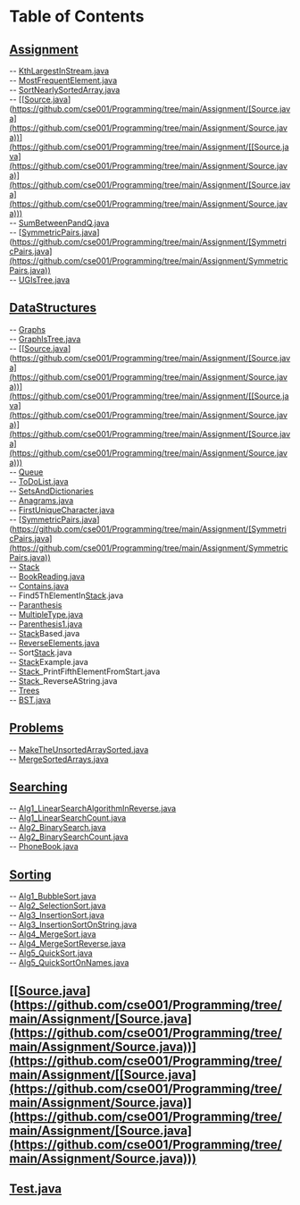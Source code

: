 # Table of Contents<br>
## [Assignment](https://github.com/cse001/Programming/tree/main/Assignment)<br>
   -- [KthLargestInStream.java](https://github.com/cse001/Programming/tree/main/Assignment/KthLargestInStream.java)<br>
   -- [MostFrequentElement.java](https://github.com/cse001/Programming/tree/main/Assignment/MostFrequentElement.java)<br>
   -- [SortNearlySortedArray.java](https://github.com/cse001/Programming/tree/main/Assignment/SortNearlySortedArray.java)<br>
   -- [[[Source.java](https://github.com/cse001/Programming/tree/main/Assignment/Source.java)](https://github.com/cse001/Programming/tree/main/Assignment/[Source.java](https://github.com/cse001/Programming/tree/main/Assignment/Source.java))](https://github.com/cse001/Programming/tree/main/Assignment/[[Source.java](https://github.com/cse001/Programming/tree/main/Assignment/Source.java)](https://github.com/cse001/Programming/tree/main/Assignment/[Source.java](https://github.com/cse001/Programming/tree/main/Assignment/Source.java)))<br>
   -- [SumBetweenPandQ.java](https://github.com/cse001/Programming/tree/main/Assignment/SumBetweenPandQ.java)<br>
   -- [[SymmetricPairs.java](https://github.com/cse001/Programming/tree/main/Assignment/SymmetricPairs.java)](https://github.com/cse001/Programming/tree/main/Assignment/[SymmetricPairs.java](https://github.com/cse001/Programming/tree/main/Assignment/SymmetricPairs.java))<br>
   -- [UGIsTree.java](https://github.com/cse001/Programming/tree/main/Assignment/UGIsTree.java)<br>
## [DataStructures](https://github.com/cse001/Programming/tree/main/DataStructures)<br>
   -- [Graphs](https://github.com/cse001/Programming/tree/main/DataStructures/Graphs)<br>
      -- [GraphIsTree.java](https://github.com/cse001/Programming/tree/main/DataStructures/Graphs/GraphIsTree.java)<br>
      -- [[[Source.java](https://github.com/cse001/Programming/tree/main/Assignment/Source.java)](https://github.com/cse001/Programming/tree/main/Assignment/[Source.java](https://github.com/cse001/Programming/tree/main/Assignment/Source.java))](https://github.com/cse001/Programming/tree/main/Assignment/[[Source.java](https://github.com/cse001/Programming/tree/main/Assignment/Source.java)](https://github.com/cse001/Programming/tree/main/Assignment/[Source.java](https://github.com/cse001/Programming/tree/main/Assignment/Source.java)))<br>
   -- [Queue](https://github.com/cse001/Programming/tree/main/DataStructures/Queue)<br>
      -- [ToDoList.java](https://github.com/cse001/Programming/tree/main/DataStructures/Queue/ToDoList.java)<br>
   -- [SetsAndDictionaries](https://github.com/cse001/Programming/tree/main/DataStructures/SetsAndDictionaries)<br>
      -- [Anagrams.java](https://github.com/cse001/Programming/tree/main/DataStructures/SetsAndDictionaries/Anagrams.java)<br>
      -- [FirstUniqueCharacter.java](https://github.com/cse001/Programming/tree/main/DataStructures/SetsAndDictionaries/FirstUniqueCharacter.java)<br>
      -- [[SymmetricPairs.java](https://github.com/cse001/Programming/tree/main/Assignment/SymmetricPairs.java)](https://github.com/cse001/Programming/tree/main/Assignment/[SymmetricPairs.java](https://github.com/cse001/Programming/tree/main/Assignment/SymmetricPairs.java))<br>
   -- [Stack](https://github.com/cse001/Programming/tree/main/DataStructures/Stack)<br>
      -- [BookReading.java](https://github.com/cse001/Programming/tree/main/DataStructures/Stack/BookReading.java)<br>
      -- [Contains.java](https://github.com/cse001/Programming/tree/main/DataStructures/Stack/Contains.java)<br>
      -- Find5ThElementIn[Stack](https://github.com/cse001/Programming/tree/main/DataStructures/Stack).java<br>
      -- [Paranthesis](https://github.com/cse001/Programming/tree/main/DataStructures/Stack/Paranthesis)<br>
         -- [MultipleType.java](https://github.com/cse001/Programming/tree/main/DataStructures/Stack/Paranthesis/MultipleType.java)<br>
         -- [Parenthesis1.java](https://github.com/cse001/Programming/tree/main/DataStructures/Stack/Paranthesis/Parenthesis1.java)<br>
         -- [Stack](https://github.com/cse001/Programming/tree/main/DataStructures/Stack)Based.java<br>
      -- [ReverseElements.java](https://github.com/cse001/Programming/tree/main/DataStructures/Stack/ReverseElements.java)<br>
      -- Sort[Stack](https://github.com/cse001/Programming/tree/main/DataStructures/Stack).java<br>
      -- [Stack](https://github.com/cse001/Programming/tree/main/DataStructures/Stack)Example.java<br>
      -- [Stack](https://github.com/cse001/Programming/tree/main/DataStructures/Stack)_PrintFifthElementFromStart.java<br>
      -- [Stack](https://github.com/cse001/Programming/tree/main/DataStructures/Stack)_ReverseAString.java<br>
   -- [Trees](https://github.com/cse001/Programming/tree/main/DataStructures/Trees)<br>
       -- [BST.java](https://github.com/cse001/Programming/tree/main/DataStructures/Trees/BST.java)<br>
## [Problems](https://github.com/cse001/Programming/tree/main/Problems)<br>
   -- [MakeTheUnsortedArraySorted.java](https://github.com/cse001/Programming/tree/main/Problems/MakeTheUnsortedArraySorted.java)<br>
   -- [MergeSortedArrays.java](https://github.com/cse001/Programming/tree/main/Problems/MergeSortedArrays.java)<br>
## [Searching](https://github.com/cse001/Programming/tree/main/Searching)<br>
   -- [Alg1_LinearSearchAlgorithmInReverse.java](https://github.com/cse001/Programming/tree/main/Searching/Alg1_LinearSearchAlgorithmInReverse.java)<br>
   -- [Alg1_LinearSearchCount.java](https://github.com/cse001/Programming/tree/main/Searching/Alg1_LinearSearchCount.java)<br>
   -- [Alg2_BinarySearch.java](https://github.com/cse001/Programming/tree/main/Searching/Alg2_BinarySearch.java)<br>
   -- [Alg2_BinarySearchCount.java](https://github.com/cse001/Programming/tree/main/Searching/Alg2_BinarySearchCount.java)<br>
   -- [PhoneBook.java](https://github.com/cse001/Programming/tree/main/Searching/PhoneBook.java)<br>
## [Sorting](https://github.com/cse001/Programming/tree/main/Sorting)<br>
   -- [Alg1_BubbleSort.java](https://github.com/cse001/Programming/tree/main/Sorting/Alg1_BubbleSort.java)<br>
   -- [Alg2_SelectionSort.java](https://github.com/cse001/Programming/tree/main/Sorting/Alg2_SelectionSort.java)<br>
   -- [Alg3_InsertionSort.java](https://github.com/cse001/Programming/tree/main/Sorting/Alg3_InsertionSort.java)<br>
   -- [Alg3_InsertionSortOnString.java](https://github.com/cse001/Programming/tree/main/Sorting/Alg3_InsertionSortOnString.java)<br>
   -- [Alg4_MergeSort.java](https://github.com/cse001/Programming/tree/main/Sorting/Alg4_MergeSort.java)<br>
   -- [Alg4_MergeSortReverse.java](https://github.com/cse001/Programming/tree/main/Sorting/Alg4_MergeSortReverse.java)<br>
   -- [Alg5_QuickSort.java](https://github.com/cse001/Programming/tree/main/Sorting/Alg5_QuickSort.java)<br>
   -- [Alg5_QuickSortOnNames.java](https://github.com/cse001/Programming/tree/main/Sorting/Alg5_QuickSortOnNames.java)<br>
## [[[Source.java](https://github.com/cse001/Programming/tree/main/Assignment/Source.java)](https://github.com/cse001/Programming/tree/main/Assignment/[Source.java](https://github.com/cse001/Programming/tree/main/Assignment/Source.java))](https://github.com/cse001/Programming/tree/main/Assignment/[[Source.java](https://github.com/cse001/Programming/tree/main/Assignment/Source.java)](https://github.com/cse001/Programming/tree/main/Assignment/[Source.java](https://github.com/cse001/Programming/tree/main/Assignment/Source.java)))<br>
## [Test.java](https://github.com/cse001/Programming/tree/main/Test.java)<br>
